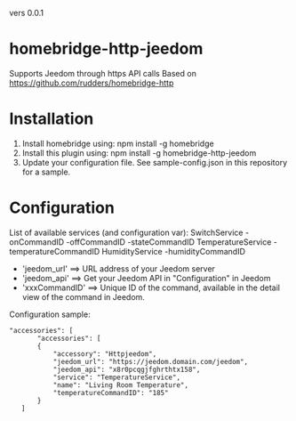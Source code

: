 vers 0.0.1

# homebridge-http-jeedom
Supports Jeedom through https API calls
Based on https://github.com/rudders/homebridge-http

# Installation

1. Install homebridge using: npm install -g homebridge
2. Install this plugin using: npm install -g homebridge-http-jeedom
3. Update your configuration file. See sample-config.json in this repository for a sample.

# Configuration

List of available services (and configuration var):
SwitchService
        -onCommandID
        -offCommandID
        -stateCommandID
TemperatureService
        -temperatureCommandID
HumidityService
        -humidityCommandID

* 'jeedom_url' ==> URL address of your Jeedom server
* 'jeedom_api' ==> Get your Jeedom API in "Configuration" in Jeedom
* 'xxxCommandID' ==> Unique ID of the command, available in the detail view of the command in Jeedom.

Configuration sample:


 ```
"accessories": [
        "accessories": [
        {
            "accessory": "Httpjeedom",
            "jeedom_url": "https://jeedom.domain.com/jeedom",
            "jeedom_api": "x8r0pcqgjfghrthtx158",
            "service": "TemperatureService",
            "name": "Living Room Temperature",
            "temperatureCommandID": "185"
        }
    ]

```
